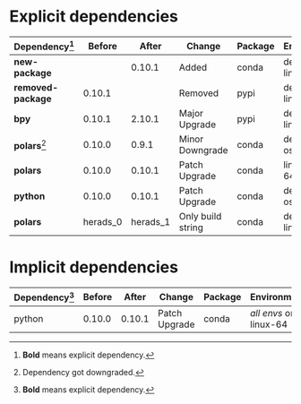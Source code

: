 # Explicit dependencies

|Dependency[^1]|Before|After|Change|Package|Environments|
|-|-|-|-|-|-|
|**new-package**||0.10.1|Added|conda|default on linux-64|
|**removed-package**|0.10.1||Removed|pypi|default on linux-64|
|**bpy**|0.10.1|2.10.1|Major Upgrade|pypi|default on linux-64|
|**polars**[^2]|0.10.0|0.9.1|Minor Downgrade|conda|default on osx-arm64|
|**polars**|0.10.0|0.10.1|Patch Upgrade|conda|lint on linux-64|
|**python**|0.10.0|0.10.1|Patch Upgrade|conda|default on osx-arm64|
|**polars**|herads_0|herads_1|Only build string|conda|default on linux-64|

# Implicit dependencies

|Dependency[^1]|Before|After|Change|Package|Environments|
|-|-|-|-|-|-|
|python|0.10.0|0.10.1|Patch Upgrade|conda|*all envs* on linux-64|

[^1]: **Bold** means explicit dependency.
[^2]: Dependency got downgraded.
